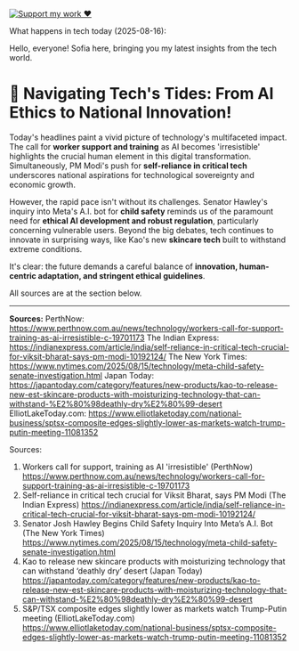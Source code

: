 [![Support my work ❤️](https://img.shields.io/badge/Support%20my%20work%20❤️-orange?style=for-the-badge&logo=patreon&logoColor=white)](https://www.patreon.com/c/orobocigano)

What happens in tech today (2025-08-16):

Hello, everyone! Sofia here, bringing you my latest insights from the tech world.

# 🚀 Navigating Tech's Tides: From AI Ethics to National Innovation!

Today's headlines paint a vivid picture of technology's multifaceted impact. The call for **worker support and training** as AI becomes 'irresistible' highlights the crucial human element in this digital transformation. Simultaneously, PM Modi's push for **self-reliance in critical tech** underscores national aspirations for technological sovereignty and economic growth.

However, the rapid pace isn't without its challenges. Senator Hawley's inquiry into Meta's A.I. bot for **child safety** reminds us of the paramount need for **ethical AI development and robust regulation**, particularly concerning vulnerable users. Beyond the big debates, tech continues to innovate in surprising ways, like Kao's new **skincare tech** built to withstand extreme conditions.

It's clear: the future demands a careful balance of **innovation, human-centric adaptation, and stringent ethical guidelines**.

All sources are at the section below.

---
**Sources:**
PerthNow: https://www.perthnow.com.au/news/technology/workers-call-for-support-training-as-ai-irresistible-c-19701173
The Indian Express: https://indianexpress.com/article/india/self-reliance-in-critical-tech-crucial-for-viksit-bharat-says-pm-modi-10192124/
The New York Times: https://www.nytimes.com/2025/08/15/technology/meta-child-safety-senate-investigation.html
Japan Today: https://japantoday.com/category/features/new-products/kao-to-release-new-est-skincare-products-with-moisturizing-technology-that-can-withstand-%E2%80%98deathly-dry%E2%80%99-desert
ElliotLakeToday.com: https://www.elliotlaketoday.com/national-business/sptsx-composite-edges-slightly-lower-as-markets-watch-trump-putin-meeting-11081352

Sources:
1. Workers call for support, training as AI 'irresistible' (PerthNow)
   https://www.perthnow.com.au/news/technology/workers-call-for-support-training-as-ai-irresistible-c-19701173
2. Self-reliance in critical tech crucial for Viksit Bharat, says PM Modi (The Indian Express)
   https://indianexpress.com/article/india/self-reliance-in-critical-tech-crucial-for-viksit-bharat-says-pm-modi-10192124/
3. Senator Josh Hawley Begins Child Safety Inquiry Into Meta’s A.I. Bot (The New York Times)
   https://www.nytimes.com/2025/08/15/technology/meta-child-safety-senate-investigation.html
4. Kao to release new skincare products with moisturizing technology that can withstand ‘deathly dry’ desert (Japan Today)
   https://japantoday.com/category/features/new-products/kao-to-release-new-est-skincare-products-with-moisturizing-technology-that-can-withstand-%E2%80%98deathly-dry%E2%80%99-desert
5. S&P/TSX composite edges slightly lower as markets watch Trump-Putin meeting (ElliotLakeToday.com)
   https://www.elliotlaketoday.com/national-business/sptsx-composite-edges-slightly-lower-as-markets-watch-trump-putin-meeting-11081352